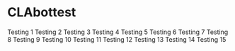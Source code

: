 # CLAbottest
Testing 1
Testing 2
Testing 3
Testing 4
Testing 5
Testing 6
Testing 7
Testing 8
Testing 9
Testing 10
Testing 11
Testing 12
Testing 13
Testing 14
Testing 15

